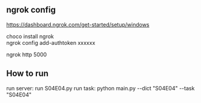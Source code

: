 ## ngrok config

https://dashboard.ngrok.com/get-started/setup/windows

choco install ngrok  
ngrok config add-authtoken xxxxxx

ngrok http 5000  

## How to run
run server: run S04E04.py
run task: python main.py --dict "S04E04" --task "S04E04"